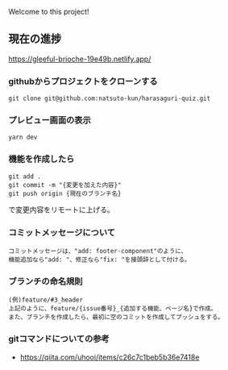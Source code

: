 Welcome to this project!
## 現在の進捗
https://gleeful-brioche-19e49b.netlify.app/

### githubからプロジェクトをクローンする
```
git clone git@github.com:natsuto-kun/harasaguri-quiz.git
```

### プレビュー画面の表示
```
yarn dev
```

### 機能を作成したら
```
git add .
git commit -m "{変更を加えた内容}"
git push origin {現在のブランチ名}
```
で変更内容をリモートに上げる。

### コミットメッセージについて
```
コミットメッセージは、"add: footer-component"のように、
機能追加なら"add: "、修正なら"fix: "を接頭辞として付ける。
```

### ブランチの命名規則
```
(例)feature/#3_header
上記のように、feature/{issue番号}_{追加する機能、ページ名}で作成。
また、ブランチを作成したら、最初に空のコミットを作成してプッシュをする。
```

### gitコマンドについての参考
- https://qiita.com/uhooi/items/c26c7c1beb5b36e7418e
